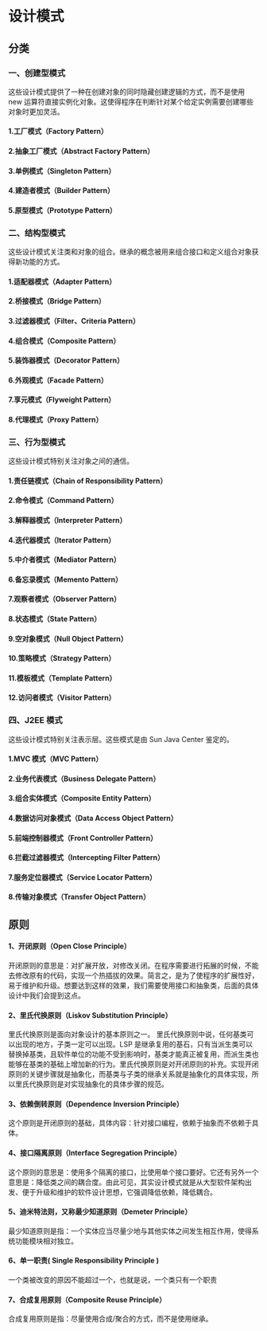 # 设计模式

## 分类

### 一、创建型模式  
这些设计模式提供了一种在创建对象的同时隐藏创建逻辑的方式，而不是使用 new 运算符直接实例化对象。这使得程序在判断针对某个给定实例需要创建哪些对象时更加灵活。

#### 1.工厂模式（Factory Pattern）   
#### 2.抽象工厂模式（Abstract Factory Pattern）  
#### 3.单例模式（Singleton Pattern） 
#### 4.建造者模式（Builder Pattern）
#### 5.原型模式（Prototype Pattern）

### 二、结构型模式  
这些设计模式关注类和对象的组合。继承的概念被用来组合接口和定义组合对象获得新功能的方式。

#### 1.适配器模式（Adapter Pattern）
#### 2.桥接模式（Bridge Pattern）
#### 3.过滤器模式（Filter、Criteria Pattern）
#### 4.组合模式（Composite Pattern）
#### 5.装饰器模式（Decorator Pattern）
#### 6.外观模式（Facade Pattern）
#### 7.享元模式（Flyweight Pattern）
#### 8.代理模式（Proxy Pattern）

### 三、行为型模式  
这些设计模式特别关注对象之间的通信。

#### 1.责任链模式（Chain of Responsibility Pattern）
#### 2.命令模式（Command Pattern）
#### 3.解释器模式（Interpreter Pattern）
#### 4.迭代器模式（Iterator Pattern）
#### 5.中介者模式（Mediator Pattern）
#### 6.备忘录模式（Memento Pattern）
#### 7.观察者模式（Observer Pattern）
#### 8.状态模式（State Pattern）
#### 9.空对象模式（Null Object Pattern）
#### 10.策略模式（Strategy Pattern）
#### 11.模板模式（Template Pattern）
#### 12.访问者模式（Visitor Pattern）

### 四、J2EE 模式  
这些设计模式特别关注表示层。这些模式是由 Sun Java Center 鉴定的。

#### 1.MVC 模式（MVC Pattern）
#### 2.业务代表模式（Business Delegate Pattern）
#### 3.组合实体模式（Composite Entity Pattern）
#### 4.数据访问对象模式（Data Access Object Pattern）
#### 5.前端控制器模式（Front Controller Pattern）
#### 6.拦截过滤器模式（Intercepting Filter Pattern）
#### 7.服务定位器模式（Service Locator Pattern）
#### 8.传输对象模式（Transfer Object Pattern）

## 原则
#### 1、开闭原则（Open Close Principle）

开闭原则的意思是：对扩展开放，对修改关闭。在程序需要进行拓展的时候，不能去修改原有的代码，实现一个热插拔的效果。简言之，是为了使程序的扩展性好，易于维护和升级。想要达到这样的效果，我们需要使用接口和抽象类，后面的具体设计中我们会提到这点。

#### 2、里氏代换原则（Liskov Substitution Principle）

里氏代换原则是面向对象设计的基本原则之一。 里氏代换原则中说，任何基类可以出现的地方，子类一定可以出现。LSP 是继承复用的基石，只有当派生类可以替换掉基类，且软件单位的功能不受到影响时，基类才能真正被复用，而派生类也能够在基类的基础上增加新的行为。里氏代换原则是对开闭原则的补充。实现开闭原则的关键步骤就是抽象化，而基类与子类的继承关系就是抽象化的具体实现，所以里氏代换原则是对实现抽象化的具体步骤的规范。

#### 3、依赖倒转原则（Dependence Inversion Principle）

这个原则是开闭原则的基础，具体内容：针对接口编程，依赖于抽象而不依赖于具体。

#### 4、接口隔离原则（Interface Segregation Principle）

这个原则的意思是：使用多个隔离的接口，比使用单个接口要好。它还有另外一个意思是：降低类之间的耦合度。由此可见，其实设计模式就是从大型软件架构出发、便于升级和维护的软件设计思想，它强调降低依赖，降低耦合。

#### 5、迪米特法则，又称最少知道原则（Demeter Principle）

最少知道原则是指：一个实体应当尽量少地与其他实体之间发生相互作用，使得系统功能模块相对独立。

#### 6、单⼀职责( Single Responsibility Principle )

一个类被改变的原因不能超过一个，也就是说，一个类只有一个职责

#### 7、合成复用原则（Composite Reuse Principle）

合成复用原则是指：尽量使用合成/聚合的方式，而不是使用继承。
